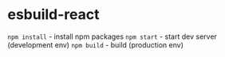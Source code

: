 # esbuild-react

`npm install` - install npm packages
`npm start` - start dev server (development env)
`npm build` - build (production env)